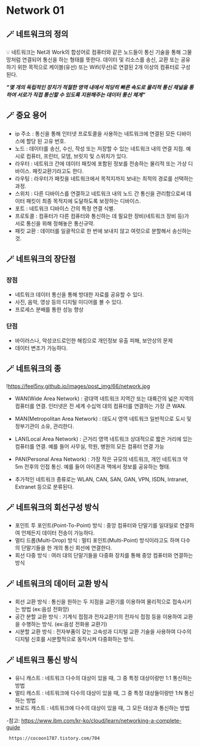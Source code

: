 # Network 01

## 🪄 네트워크의 정의

<aside>
💡 네트워크는 Net과 Work의 합성어로 컴퓨터와 같은 노드들이 통신 기술을 통해 그물망처럼 연결되어 통신을 하는 형태를 뜻한다.
데이터 및 리소스를 송신, 교환 또는 공유하기 위한 목적으로 케이블(유선) 또는 Wifi(무선)로 연결된 2개 이상의 컴퓨터로 구성된다.

***”몇 개의 독립적인 장치가 적절한 영역 내에서 적당히 빠른 속도로 물리적 통신 채널을 통하여 서로가 직접 통신할 수 있도록 지원해주는 데이터 통신 체계”***

</aside>

## 🪄 중요 용어

- ip 주소 : 통신을 통해 인터넷 프로토콜을 사용하는 네트워크에 연결된 모든 디바이스에 할당 된 고유 번호.
- 노드 : 데이터를 송신, 수신, 작성 또는 저장할 수 있는 네트워크 내의 연결 지점. 예시로 컴퓨터, 프린터, 모뎀, 브릿지 및 스위치가 있다.
- 라우터 : 네트워크 간에 데이터 패킷에 포함된 정보를 전송하는 물리적 또는 가상 디바이스. 패킷교환기라고도 한다.
- 라우팅 : 라우터가 패킷을 네트워크에서 목적지까지 보내는 최적의 경로를 선택하는 과정.
- 스위치 : 다른 디바이스를 연결하고 네트워크 내의 노드 간 통신을 관리함으로써 데이터 패킷이 최종 목적지에 도달하도록 보장하는 디바이스.
- 포트 : 네트워크 디바이스 간의 특정 연결 식별.
- 프로토콜 : 컴퓨터가 다른 컴퓨터와 통신하는 데 필요한 장비(네트워크 장비 등)가 서로 통신을 위해 정해놓은 통신규약.
- 패킷 교환 : 데이터를 일괄적으로 한 번에 보내지 않고 여럿으로 분할해서 송신하는 것.

## 🪄 네트워크의 장단점

### 장점

- 네트워크 데이터 통신을 통해 방대한 자료를 공유할 수 있다.
- 사진, 음악, 영상 등의 디지털 미디어를 볼 수 있다.
- 프로세스 분배를 통한 성능 향상

### 단점

- 바이러스나, 악성코드로인한 해킹으로 개인정보 유출 피해, 보안상의 문제
- 데이터 변조가 가능하다.

## 🪄 네트워크의 종

!https://feel5ny.github.io/images/post_img/66/network.jpg

- WAN(Wide Area Network) : 광대역 네트워크
  지역간 또는 대륙간의 넓은 지역의 컴퓨터를 연결. 인터넷은 전 세계 수십억 대의 컴퓨터를 연결하는 가장 큰 WAN.

- MAN(Metropolitan Area Network) : 대도시 영역 네트워크
  일반적으로 도시 및 정부기관이 소유, 관리한다.

- LAN(Local Area Network) : 근거리 영역 네트워크
  상대적으로 짧은 거리에 있는 컴퓨터를 연결. 예를 들어 사무실, 학원, 병원의 모든 컴퓨터 연결 가능

- PAN(Personal Area Network) : 가장 작은 규모의 네트워크, 개인 네트워크
  약 5m 전후의 인접 통신. 예를 들어 아이폰과 맥에서 정보를 공유하는 형태.

- 추가적인 네트워크 종류로는 WLAN, CAN, SAN, GAN, VPN, ISDN, Intranet, Extranet 등으로 분류된다.

## 🪄 네트워크의 회선구성 방식

- 포인트 투 포인트(Point-To-Point) 방식 : 중앙 컴퓨터와 단말기를 일대일로 연결하여 언제든지 데이터 전송이 가능하다.
- 멀티 드롭(Multi-Drop) 방식 : 멀티 포인트(Multi-Point) 방식이라고도 하며 다수의 단말기들을 한 개의 통신 회선에 연결한다.
- 회선 다중 방식 : 여러 대의 단말기들을 다중화 장치를 통해 중앙 컴퓨터와 연결하는 방식

## 🪄 네트워크의 데이터 교환 방식

- 회선 교환 방식 : 통신을 원하는 두 지점을 교환기를 이용하여 물리적으로 접속시키는 방법 (ex:음성 전화망)
- 공간 분할 교환 방식 : 기계식 접점과 전자교환기의 전자식 접점 등을 이용하여 교환을 수행하는 방식. (ex:음성 전화용 교환기)
- 시분할 교환 방식 : 전자부품이 갖는 고속성과 디지털 교환 기술을 사용하여 다수의 디지털 신호를 시분할적으로 동작시켜 다중화하는 방식.

## 🪄 네트워크 통신 방식

- 유니 캐스트 : 네트워크 다수의 대상이 있을 때, 그 중 특정 대상이랑만 1:1 통신하는 방법
- 멀티 캐스트 : 네트워크에 다수의 대상이 있을 때, 그 중 특정 대상들이랑만 1:N 통신하는 방법
- 브로드 캐스트 : 네트워크에 다수의 대상이 있을 때, 그 모든 대상과 통신하는 방법

-참고: https://www.ibm.com/kr-ko/cloud/learn/networking-a-complete-guide

     https://cocoon1787.tistory.com/704